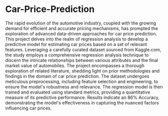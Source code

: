# Car-Price-Prediction
The rapid evolution of the automotive industry, coupled with the growing demand for efficient and accurate pricing mechanisms, has prompted the exploration of advanced data-driven approaches for car price prediction. This project delves into the realm of regression analysis to develop a predictive model for estimating car prices based on a set of relevant features. Leveraging a carefully curated dataset sourced from Kaggle.com, the study employs a comprehensive regression analysis technique to discern the intricate relationships between various attributes and the final market value of automobiles.
The project encompasses a thorough exploration of related literature, shedding light on prior methodologies and findings in the domain of car price prediction. The dataset undergoes meticulous preprocessing, including feature selection and engineering, to ensure the model's robustness and relevance. The regression model is then trained and evaluated using standard metrics, providing a quantitative measure of its predictive performance.
Results indicate an 86% Accuracy, demonstrating the model's effectiveness in capturing the nuanced factors influencing car prices.
